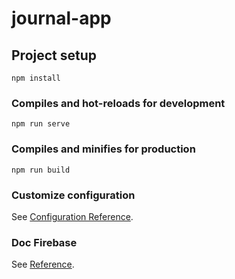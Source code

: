 # journal-app

## Project setup
```
npm install
```

### Compiles and hot-reloads for development
```
npm run serve
```

### Compiles and minifies for production
```
npm run build
```

### Customize configuration
See [Configuration Reference](https://cli.vuejs.org/config/).

### Doc Firebase
See [Reference](https://firebase.google.com/docs/reference/rest/auth#section-create-email-password).
